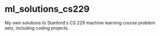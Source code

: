 # ml_solutions_cs229
My own solutions to Stanford's CS 229 machine learning course problem sets, including coding projects.
